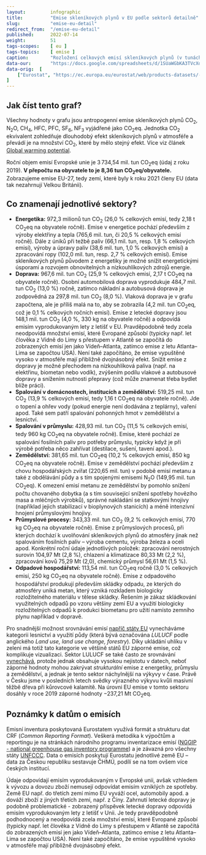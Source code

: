 ```yaml
---
layout:         infographic
title:          "Emise skleníkových plynů v EU podle sektorů detailně"
slug:           "emise-eu-detail"
redirect_from:  "/emise-eu-detail"
published:      2022-07-14
weight:         51
tags-scopes:    [ eu ]
tags-topics:    [ emise ]
caption:        "Rozložení celkových emisí skleníkových plynů (v tunách CO<sub>2</sub> ekvivalentu) v EU za rok 2019 v jednotlivých sektorech lidské činnosti. Roční objem emisí Evropské unie je 3&thinsp;734,54 mil. tun (údaj z roku 2019). V přepočtu na obyvatele to je 8,36 tun CO<sub>2</sub>eq/obyvatele."
data-our:       "https://docs.google.com/spreadsheets/d/1SUaWGbKA3TVcXd-ZXH0zNXVZGikcX8iTPJTzGihubHQ/edit?usp=sharing"
data-orig:  [   
    ["Eurostat", "https://ec.europa.eu/eurostat/web/products-datasets/-/ENV_AIR_GGE"]
]
---
```


## Jak číst tento graf?

Všechny hodnoty v grafu jsou <glossary id="antropogennisklenikoveplyny">antropogenní emise</glossary> skleníkových plynů CO<sub>2</sub>, N<sub>2</sub>O, CH<sub>4</sub>, HFC, PFC, SF<sub>6</sub>, NF<sub>3</sub> vyjádřené jako <glossary id="co2eq">CO<sub>2</sub>eq</glossary>. Jednotka CO<sub>2</sub> ekvivalent zohledňuje dlouhodobý efekt skleníkových plynů v atmosféře a převádí je na množství CO<sub>2</sub>, které by mělo stejný efekt. Více viz článek [Global warming potential](https://en.wikipedia.org/wiki/Global_warming_potential).

Roční objem emisí Evropské unie je 3&thinsp;734,54 mil. tun CO<sub>2</sub>eq (údaj z roku 2019). __V přepočtu na obyvatele to je 8,36 tun CO<sub>2</sub>eq/obyvatele.__ Zobrazujeme emise EU-27, tedy zemí, které byly k roku 2021 členy EU (data tak nezahrnují Velkou Británii).

## Co znamenají jednotlivé sektory?

* __Energetika:__ 972,3 milionů tun CO<sub>2</sub> (26,0 % celkových emisí, tedy 2,18 t CO<sub>2</sub>eq na obyvatele ročně). Emise v energetice pochází především z výroby elektřiny a tepla (765,6 mil. tun, či 20,5 % celkových emisí ročně). Dále z úniků při težbě paliv (66,1 mil. tun, resp. 1,8 % celkových emisí), výroby a úpravy paliv (38,6 mil. tun, 1,0 % celkových emisí) a zpracování ropy (102,0 mil. tun, resp. 2,7 % celkových emisí). Emise skleníkových plynů původem z energetiky je možné snížit energetickými úsporami a rozvojem obnovitelných a nízkouhlíkových zdrojů energie.
* __Doprava:__ 967,6 mil. tun CO<sub>2</sub> (25,9 % celkových emisí, 2,17 t CO<sub>2</sub>eq na obyvatele ročně). Osobní automobilová doprava vyprodukuje 484,7 mil. tun CO<sub>2</sub> (13,0 %) ročně, zatímco nákladní a autobusová doprava je zodpovědná za 297,8 mil. tun CO<sub>2</sub> (8,0 %). Vlaková doprava je v grafu započtena, ale je příliš malá na to, aby se zobrazila (4,2 mil. tun CO<sub>2</sub>eq, což je 0,1 % celkových ročních emisí). Emise z letecké dopravy jsou 148,1 mil. tun CO<sub>2</sub> (4,0 %, 330 kg na obyvatele ročně) a odpovídá emisím vyprodukovaným lety z letišť v EU. Pravděpodobně tedy zcela neodpovídá množství emisí, které Evropané způsobí (typicky např. let člověka z Vídně do Limy s přestupem v Atlantě se započítá do zobrazených emisí jen jako Vídeň–Atlanta, zatímco emise z letu Atlanta–Lima se započtou USA). Není také započítáno, že emise vypuštěné vysoko v atmosféře mají přibližně dvojnásobný efekt. Snížit emise z dopravy je možné přechodem na nízkouhlíková paliva (např. na elektřinu, biometan nebo vodík), zvýšením podílu vlakové a autobusové dopravy a snížením nutnosti přepravy (což může znamenat třeba bydlet blíže práci).
* __Spalování v domácnostech, institucích a zemědělství:__ 519,25 mil. tun CO<sub>2</sub> (13,9 % celkových emisí, tedy 1,16 t CO<sub>2</sub>eq na obyvatele ročně). Jde o topení a ohřev vody (pokud energie není dodávána z teplárny), vaření apod. Také sem patří spalování pohonných hmot v zemědělství a lesnictví.
* __Spalování v průmyslu:__ 428,93 mil. tun CO<sub>2</sub> (11,5 % celkových emisí, tedy 960 kg CO<sub>2</sub>eq na obyvatele ročně). Emise, které pochází ze spalování fosilních paliv pro potřeby průmyslu, typicky když je při výrobě potřeba něco zahřívat (destilace, sušení, tavení apod.).
* __Zemědělství:__ 381,65 mil. tun CO<sub>2</sub>eq (10,2 % celkových emisí, 850 kg CO<sub>2</sub>eq na obyvatele ročně). Emise v zemědělství pochází především z chovu hospodářských zvířat (220,65 mil. tun) v podobě emisí metanu a také z obdělávání půdy a s tím spojenými emisemi N<sub>2</sub>O (149,95 mil. tun CO<sub>2</sub>eq). K omezení emisí metanu ze zemědělství by pomohlo snížení počtu chovaného dobytka (a s tím související snížení spotřeby hovězího masa a mléčných výrobků), správné nakládání se statkovými hnojivy (například jejich stabilizací v bioplynových stanicích) a méně intenzivní hnojení průmyslovými hnojivy.
* __Průmyslové procesy:__ 343,33 mil. tun CO<sub>2</sub> (9,2 % celkových emisí, 770 kg CO<sub>2</sub>eq na obyvatele ročně). Emise z průmyslových procesů, při kterých dochází k uvolňování skleníkových plynů do atmosféry jinak než spalováním fosilních paliv – výroba cementu, výroba železa a oceli apod. Konkrétní roční údaje jednotlivých položek: zpracování nerostných surovin 104,97 Mt (2,8 %), chlazení a klimatizace 80,33 Mt (2,2 %), zpracování kovů 75,29 Mt (2,0), chemický průmysl 56,61 Mt (1,5 %).
* __Odpadové hospodářství:__ 113,54 mil. tun CO<sub>2</sub>eq ročně (3,0 % celkových emisí, 250 kg CO<sub>2</sub>eq na obyvatele ročně). Emise z odpadového hospodářství produkují především skládky odpadu, ze kterých do atmosféry uniká metan, který vzniká rozkladem biologicky rozložitelného materiálu v tělese skládky. Řešením je zákaz skládkování využitelných odpadů po vzoru většiny zemí EU a využití biologicky rozložitelných odpadů k produkci biometanu pro užití namísto zemního plynu například v dopravě.

Pro snadnější možnost srovnávání emisí [napříč státy EU](/infografiky/emise-vybrane-staty) vynecháváme kategorii lesnictví a využití půdy (která bývá označována _LULUCF_ podle anglického _Land use, land use change, forestry_). Díky ukládání uhlíku v zeleni má totiž tato kategorie ve většině států EU záporné emise, což komplikuje vizualizaci. Sektor LULUCF se také často ze srovnávání [vynechává](https://climateactiontracker.org/methodology/indc-ratings-and-lulucf/), protože jednak obsahuje vysokou nejistotu v datech, neboť záporné hodnoty mohou zakrývat _strukturální_ emise z energetiky, průmyslu a zemědělství, a jednak je tento sektor náchylnější na výkyvy v čase. Právě v Česku jsme v posledních letech svědky výrazného výkyvu kvůli masivní těžbě dřeva při kůrovcové kalamitě. Na úrovni EU emise v tomto sektoru dosáhly v roce 2019 záporné hodnoty −237,21 Mt CO<sub>2</sub>eq.

## Poznámky k datům o emisích

Emisní inventura poskytovaná Eurostatem využívá formát a strukturu dat CRF (_Common Reporting Format_). Veškerá metodika k výpočtům a reportingu je na stránkách národního programu inventarizace emisí ([NGGIP - national greenhouse gas inventory programme](https://www.ipcc-nggip.iges.or.jp/)) a je závazná pro všechny státy [UNFCCC](https://cs.wikipedia.org/wiki/R%C3%A1mcov%C3%A1_%C3%BAmluva_OSN_o_zm%C4%9Bn%C4%9B_klimatu). Data o emisích poskytují Eurostatu jednotlivé země EU – data za Českou republiku sestavuje ČHMÚ, podílí se na tom ovšem více českých institucí.

Údaje odpovídají emisím vyprodukovaným v Evropské unii, avšak vzhledem k vývozu a dovozu zboží nemusejí odpovídat emisím vzniklých ze spotřeby. Země EU např. do třetích zemí mimo EU vyváží ocel, automobily apod. a dováží zboží z jiných třetích zemí, např. z Číny. Zahrnutí letecké dopravy je podobně problematické - zobrazený příspěvek letecké dopravy odpovídá emisím vyprodukovaným lety z letišť v Unii. Je tedy pravděpodobně podhodnocený a neodpovídá zcela množství emisí, které Evropané způsobí (typicky např. let člověka z Vídně do Limy s přestupem v Atlantě se započítá do zobrazených emisí jen jako Vídeň–Atlanta, zatímco emise z letu Atlanta–Lima se započtou USA). Není také započítáno, že emise vypuštěné vysoko v atmosféře mají přibližně dvojnásobný efekt.
